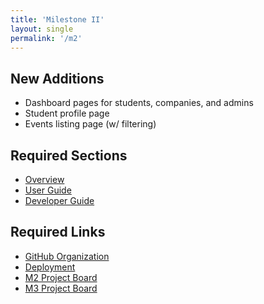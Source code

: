 ```yaml
---
title: 'Milestone II'
layout: single
permalink: '/m2'
---
```


## New Additions

- Dashboard pages for students, companies, and admins
- Student profile page
- Events listing page (w/ filtering)

## Required Sections

- [Overview](https://uhmanoalink.github.io)
- [User Guide](https://uhmanoalink.github.io/user-guide)
- [Developer Guide](https://uhmanoalink.github.io/developer-guide)

## Required Links

- [GitHub Organization](https://github.com/uhmanoalink)
- [Deployment](https://manoalink.site)
- [M2 Project Board](https://github.com/orgs/uhmanoalink/projects/2)
- [M3 Project Board](https://github.com/orgs/uhmanoalink/projects/3)
